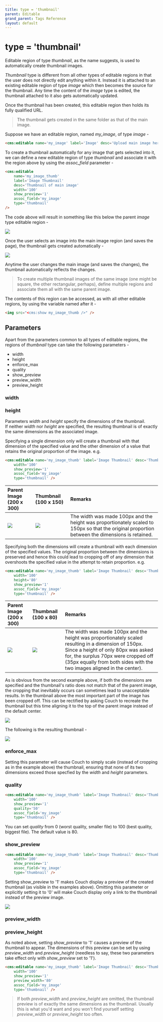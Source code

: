 ```yaml
---
title: type = 'thumbnail'
parent: Editable
grand_parent: Tags Reference
layout: default
---
```


# type = 'thumbnail'

Editable region of type _thumbnail_, as the name suggests, is used to automatically create thumbnail images.

_Thumbnail_ type is different from all other types of editable regions in that the user does not directly edit anything within it. Instead it is attached to an existing editable region of type _image_ which then becomes the source for the thumbnail. Any time the content of the _image_ type is edited, the thumbnail attached to it also gets automatically updated.

Once the thumbnail has been created, this editable region then holds its fully qualified URL.

> The thumbnail gets created in the same folder as that of the main image.

Suppose we have an editable region, named *my_image*, of type _image_ -

```html
<cms:editable name='my_image' label='Image' desc='Upload main image here' type="image" />
```

To create a thumbnail automatically for any image that gets selected into it, we can define a new editable region of type _thumbnail_ and associate it with the region above by using the *assoc_field* parameter -

```html
<cms:editable
    name='my_image_thumb'
    label='Image Thumbnail'
    desc='Thumbnail of main image'
    width='100'
    show_preview='1'
    assoc_field='my_image'
    type='thumbnail'
/>
```

The code above will result in something like this below the parent _image_ type editable region -

![](../../assets/img/contents/editable-thumbnail-1.jpg)

Once the user selects an image into the main image region (and saves the page), the thumbnail gets created automatically -

![](../../assets/img/contents/editable-thumbnail-2.jpg)

Anytime the user changes the main image (and saves the changes), the thumbnail automatically reflects the changes.

> To create multiple thumbnail images of the same image (one might be square, the other rectangular, perhaps), define multiple regions and associate them all with the same parent image.

The contents of this region can be accessed, as with all other editable regions, by using the variable named after it -

```html
<img src="<cms:show my_image_thumb />" />
```

## Parameters

Apart from the parameters common to all types of editable regions, the regions of _thumbnail_ type can take the following parameters -

* width
* height
* enforce_max
* quality
* show_preview
* preview_width
* preview_height

### width

### height

Parameters _width_ and _height_ specify the dimensions of the thumbnail.<br/>
If neither _width_ nor _height_ are specified, the resulting thumbnail is of exactly the same dimensions as the associated image.

Specifying a single dimension only will create a thumbnail with that dimension of the specified value and the other dimension of a value that retains the original proportion of the image. e.g.

```html
<cms:editable name='my_image_thumb' label='Image Thumbnail' desc='Thumbnail of main image'
    width='100'
    show_preview='1'
    assoc_field='my_image'
    type='thumbnail' />
```

| Parent Image (200 x 300) | Thumbnail (100 x 150) | Remarks |
| :----------------------- | :-------------------- | :------ |
| ![](../../assets/img/contents/editable-thumbnail-3.jpg) | ![](../../assets/img/contents/editable-thumbnail-4.jpg) | The width was made 100px and the height was proportionately scaled to 150px so that the original proportion between the dimensions is retained. |

Specifying both the dimensions will create a thumbnail with each dimension of the specified values. The original proportion between the dimensions is preserved and hence this could lead to cropping off of any dimension that overshoots the specified value in the attempt to retain proportion. e.g.

```html
<cms:editable name='my_image_thumb' label='Image Thumbnail' desc='Thumbnail of main image'
    width='100'
    height='80'
    show_preview='1'
    assoc_field='my_image'
    type='thumbnail' />
```

| Parent Image (200 x 300) | Thumbnail (100 x 80) | Remarks |
| :----------------------- | :------------------- | :------ |
| ![](../../assets/img/contents/editable-thumbnail-5.jpg) | ![](../../assets/img/contents/editable-thumbnail-6.jpg) | The width was made 100px and the height was proportionately scaled resulting in a dimension of 150px. Since a height of only 80px was asked for, the surplus 70px were cropped off (35px equally from both sides with the two images aligned in the center). |

As is obvious from the second example above, if both the dimensions are specified and the thumbnail's ratio does not match that of the parent image, the cropping that inevitably occurs can sometimes lead to unacceptable results. In the thumbnail above the most important part of the image has been cropped off. This can be rectified by asking Couch to recreate the thumbnail but this time aligning it to the top of the parent image instead of the default center.

![](../../assets/img/contents/editable-thumbnail-7.jpg)

The following is the resulting thumbnail -

![](../../assets/img/contents/editable-thumbnail-8.jpg)

### enforce_max

Setting this parameter will cause Couch to simply scale (instead of cropping as in the example above) the thumbnail, ensuring that none of its two dimensions exceed those specfied by the _width_ and _height_ parameters.

### quality

```html
<cms:editable name='my_image_thumb' label='Image Thumbnail' desc='Thumbnail of main image'
    width='100'
    show_preview='1'
    quality='50'
    assoc_field='my_image'
    type='thumbnail' />
```

You can set _quality_ from 0 (worst quality, smaller file) to 100 (best quality, biggest file). The default value is 80\.

### show_preview

```html
<cms:editable name='my_image_thumb' label='Image Thumbnail' desc='Thumbnail of main image'
    width='100'
    show_preview='1'
    assoc_field='my_image'
    type='thumbnail' />
```

Setting show_preview to '1' makes Couch display a preview of the created thumbnail (as visible in the examples above). Omitting this parameter or explicitly setting it to '0' will make Couch display only a link to the thumbnail instead of the preview image.

![](../../assets/img/contents/editable-thumbnail-9.gif)

### preview_width

### preview_height

As noted above, setting *show_preview* to '1' causes a preview of the thumbnail to appear. The dimensions of this preview can be set by using *preview_width* and *preview_height* (needless to say, these two parameters take effect only with *show_preview* set to '1').

```html
<cms:editable name='my_image_thumb' label='Image Thumbnail' desc='Thumbnail of main image'
    width='100'
    show_preview='1'
    preview_width='80'
    assoc_field='my_image'
    type='thumbnail' />
```

> If both *preview_width* and *preview_height* are omitted, the thumbnail preview is of exactly the same dimensions as the thumbnail. Usually this is what you'd want and you won't find yourself setting *preview_width* or *preview_height* too often.